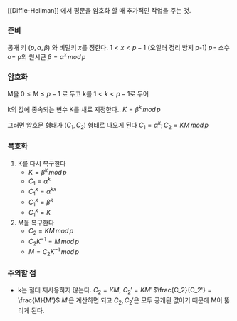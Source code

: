[[Diffie-Hellman]] 에서 평문을 암호화 할 때 추가적인 작업을 주는 것.

### 준비
공개 키 $(p, \alpha, \beta)$ 와 비밀키 $x$를 정한다.
$1<x<p - 1$ (오일러 정리 방지 p-1)
$p=$ 소수
$\alpha=$ p의 원시근
$\beta = \alpha^x\, mod\, p$

### 암호화
M을 $0 \le M \le p-1$ 로 두고
k를 $1<k<p-1$로 두어

k의 값에 종속되는 변수 K를 새로 지정한다..
$K = \beta^k \, mod \, p$

그러면 암호문 형태가 $(C_1, C_2)$ 형태로 나오게 된다
$C_1 = \alpha^k; \,C_2 = KM\,mod\,p$ 


### 복호화
1) K를 다시 복구한다
   - $K = \beta^k \, mod\, p$
   - $C_1 = \alpha^k$
   - $C_1^x = \alpha^{kx}$
   - $C_1^x = \beta^k$
   - $C_1^x = K$
 2) M을 복구한다
    - $C_2 = KM\, mod\, p$
    - $C_2K^{-1} = M\, mod\, p$
    - $M = C_2K^{-1}\, mod\, p$

### 주의할 점
- k는 절대 재사용하지 않는다.
 $C_2 = KM, \, \, C_2' = KM'$
 $\frac{C_2}{C_2'} = \frac{M}{M'}$
 $M'$은 계산하면 되고
 $C_2, C_2'$은 모두 공개된 값이기 때문에
 M이 뚫리게 된다.